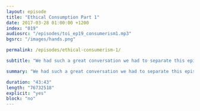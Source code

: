 ```yaml
---
layout: episode
title: "Ethical Consumption Part 1"
date: 2017-03-28 01:00:00 +1200
index: "019"
audiosrc: "/episodes/toi_ep19_consumerism1.mp3"
bgsrc: "/images/hands.png"

permalink: /episodes/ethical-consumerism-1/

subtitle: "We had such a great conversation we had to separate this episode to three parts! In part one we talk about curating ethical habits, the gig economy, and the value of work. We then pivot a to the minimum wage, welfare, universal basic income, and the like. Lastly, calling out vs calling in. Excuse us as we dabble in discussion around the economy - we're not trained economists so please do email in if we've told any lies."

summary: "We had such a great conversation we had to separate this episode to three parts! In part one we talk about curating ethical habits, the gig economy, and the value of work. We then pivot a to the minimum wage, welfare, universal basic income, and the like. Lastly, calling out vs calling in. Excuse us as we dabble in discussion around the economy - we're not trained economists so please do email in if we've told any lies."

duration: "43:43"
length: "76732518"
explicit: "yes"
block: "no" 
---
```

